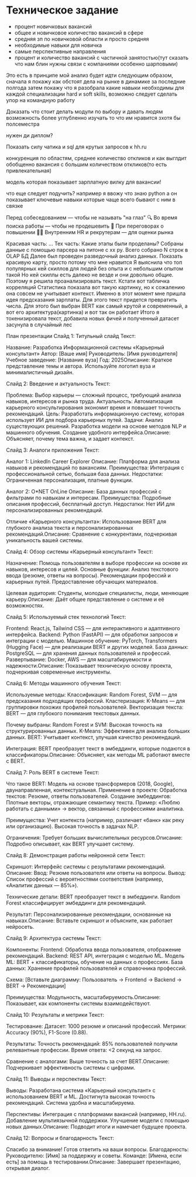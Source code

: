 # Техническое задание

- процент новичковых вакансий
- общее и новичковое количество вакансий в сфере
- средняя зп по новичковой области и просто средняя
- необходимые навыки для новичка
- самые перспективные направления
- процент и количество вакансий с частичной занятостью(тут сказать что нам блин нужны связи с компаниями особенно шарповыми)


Это есть в принципе мой анализ будет идти следующим образом, сначала я покажу как обстоят дела на рынке в динамике за последние полгода
затем покажу что я разобрала какие навыки необходимы для каждой специализации
hard и soft skills, возможно следует сделать упор на командную работу

Доказать что стоит делать модули по выбору и давать людям возможность более углубленно изучать то что им нравится зхотя бы полсеместра

нужен ди диплом?

Показать силу чатика и sql для крутых запросов к hh.ru

конкуренция по областям, среднее количество откликов и как выглдит обобщенно вакансия с большим количеством откликов(то есть привлекательная)

модель которая показывает зарплатную вилку для вакансии!

что еще следует подучить? например я ввожу что знаю python а он показывает ключевые навыки которые чаще всего бывают с ним в связке

Перед собеседованием — чтобы не называть "на глаз"
🔍 Во время поиска работы — чтобы не продешевить
💼 При переговорах о повышении
🧑‍🏫 Внутренним HR и рекрутерам — для оценки рынка

Красивая часть:
...
Тех часть:
Какие этапы были проделаны?
Собраны данные с помощью парсера на питоне с хх ру. Всего собрано N строк в OLAP БД
Далее был проведен разведочный анализ данных. 
Показать красивую карту, просто потому что мне нравится
Я выяснила что топ популярных кей скиллов для людей без опыта и с небольшим опытом такой
Но кей скиллы есть далеко не везде и они довольно общие. Поэтому я решила проанализировать текст.
Кстати вот табличка корреляций
Статистика показала вот такую картинку, но к сожалению она совсем не учитывает контекст. 
Именно в этот момент мне пришла идея предсказания зарплаты. Для этого текст придется превратить числа.
Для этого был выбран BERT как самый крутой и современный, а вот его архитектура(картинка) и вот так он работает
Итого я токенизировала текст, добавила новых фичей и полученный датасет засунула в случайный лес  


План презентации
Слайд 1: Титульный слайд
Текст:

Название: Разработка Информационной системы «Карьерный консультант»
Автор: [Ваше имя]
Руководитель: [Имя руководителя]
Учебное заведение: [Название вуза]
Год: 2025Описание: Краткое представление темы и автора. Используйте логотип вуза и минималистичный дизайн.


Слайд 2: Введение и актуальность
Текст:

Проблема: Выбор карьеры — сложный процесс, требующий анализа навыков, интересов и рынка труда.
Актуальность: Автоматизация карьерного консультирования экономит время и повышает точность рекомендаций.
Цель: Разработать информационную систему, которая использует ИИ для подбора карьерных путей.
Задачи:
Анализ существующих решений.
Разработка модели на основе методов NLP и машинного обучения.
Создание удобного интерфейса.Описание: Объясняет, почему тема важна, и задает контекст.




Слайд 3: Аналоги приложения
Текст:

Аналог 1: LinkedIn Career Explorer
Описание: Платформа для анализа навыков и рекомендаций по вакансиям.
Преимущества: Интеграция с профессиональной сетью, большая база данных.
Недостатки: Ограниченная персонализация, платные функции.


Аналог 2: O*NET OnLine
Описание: База данных профессий с фильтрами по навыкам и интересам.
Преимущества: Подробные описания профессий, бесплатный доступ.
Недостатки: Нет ИИ для персонализированных рекомендаций.


Отличие «Карьерного консультанта»: Использование BERT для глубокого анализа текста и персонализированных рекомендаций.Описание: Сравнение с конкурентами, подчеркивая уникальность вашей системы.


Слайд 4: Обзор системы «Карьерный консультант»
Текст:

Назначение: Помощь пользователям в выборе профессии на основе их навыков, интересов и целей.
Основные функции:
Анализ текстового ввода (резюме, ответы на вопросы).
Рекомендации профессий и карьерных путей.
Предоставление обучающих материалов.


Целевая аудитория: Студенты, молодые специалисты, люди, меняющие карьеру.Описание: Даёт общее представление о системе и её возможностях.


Слайд 5: Используемый стек технологий
Текст:

Frontend: React.js, Tailwind CSS — для интерактивного и адаптивного интерфейса.
Backend: Python (FastAPI) — для обработки запросов и интеграции с моделью.
Машинное обучение: PyTorch, Transformers (Hugging Face) — для реализации BERT и других моделей.
База данных: PostgreSQL — для хранения данных пользователей и профессий.
Развертывание: Docker, AWS — для масштабируемости и надежности.Описание: Показывает техническую основу проекта, подчеркивая современные инструменты.


Слайд 6: Методы машинного обучения
Текст:

Используемые методы:
Классификация: Random Forest, SVM — для предсказания подходящих профессий.
Кластеризация: K-Means — для группировки похожих профилей пользователей.
Векторизация текста: BERT — для глубокого понимания текстовых данных.


Почему выбраны:
Random Forest и SVM: Высокая точность на структурированных данных.
K-Means: Эффективен для анализа больших данных.
BERT: Учитывает контекст, улучшая качество рекомендаций.


Интеграция: BERT преобразует текст в эмбеддинги, которые подаются в классификаторы.Описание: Объясняет, как методы ML работают вместе с BERT.


Слайд 7: Роль BERT в системе
Текст:

Что такое BERT: Модель на основе трансформеров (2018, Google), двунаправленная, контекстуальная.
Применение в проекте:
Обработка текстов: Резюме, ответы пользователей.
Создание эмбеддингов: Плотные векторы, отражающие семантику текста.
Пример: «Люблю работать с данными» → вектор, связанный с профессиями аналитика.


Преимущества:
Учет контекста (например, различает «банк» как реку или организацию).
Высокая точность в задачах NLP.


Ограничения: Требует больших вычислительных ресурсов.Описание: Подробно описывает, как BERT улучшает систему.


Слайд 8: Демонстрация работы нейронной сети
Текст:

Скриншот: Интерфейс системы с результатами рекомендаций.
Описание:
Ввод: Резюме пользователя или ответы на вопросы.
Вывод: Список профессий с вероятностями соответствия (например, «Аналитик данных — 85%»).


Технические детали:
BERT преобразует текст в эмбеддинги.
Random Forest классифицирует эмбеддинги для рекомендаций.


Результат: Персонализированные рекомендации, основанные на навыках.Описание: Вставьте скриншот и объясните, как работает нейросеть.


Слайд 9: Архитектура системы
Текст:

Компоненты:
Frontend: Обработка ввода пользователя, отображение рекомендаций.
Backend: REST API, интеграция с моделью ML.
Модель ML: BERT + классификаторы, обучение на данных о профессиях.
База данных: Хранение профилей пользователей и справочника профессий.


Схема:
[Вставьте диаграмму: Пользователь → Frontend → Backend → BERT → Рекомендации]


Преимущества: Модульность, масштабируемость.Описание: Показывает, как компоненты системы взаимодействуют.


Слайд 10: Результаты и метрики
Текст:

Тестирование:
Датасет: 1000 резюме и описаний профессий.
Метрики: Accuracy (90%), F1-Score (0.88).


Результаты:
Точность рекомендаций: 85% пользователей получили релевантные профессии.
Время ответа: <2 секунд на запрос.


Сравнение с аналогами: Выше точность за счет BERT.Описание: Подчеркивает эффективность системы с цифрами.


Слайд 11: Выводы и перспективы
Текст:

Выводы:
Разработана система «Карьерный консультант» с использованием BERT и ML.
Достигнута высокая точность рекомендаций.
Система удобна и масштабируема.


Перспективы:
Интеграция с платформами вакансий (например, HH.ru).
Добавление мультиязычной поддержки.
Улучшение модели с помощью новых данных.Описание: Подводит итоги и намечает будущее проекта.




Слайд 12: Вопросы и благодарность
Текст:

Спасибо за внимание!
Готов ответить на ваши вопросы.
Благодарность:
Руководителю: [Имя] за поддержку и советы.
Команде: [Имена, если есть] за помощь в тестировании.Описание: Завершает презентацию, открывая диалог.




